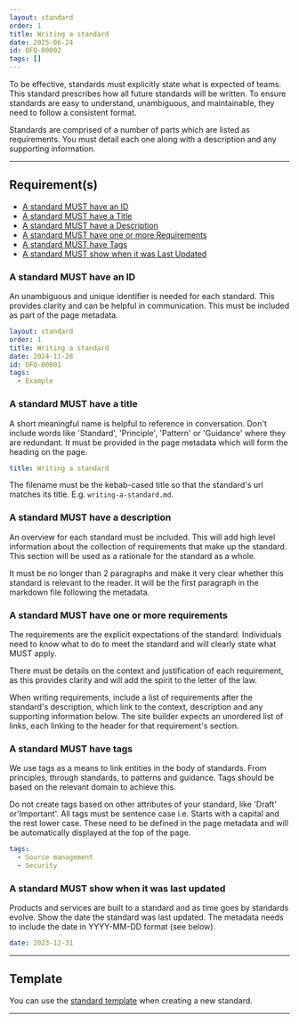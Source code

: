 ```yaml
---
layout: standard
order: 1
title: Writing a standard
date: 2025-06-24
id: OFQ-00002
tags: []
---
```


To be effective, standards must explicitly state what is expected of teams. This standard prescribes how all future standards will be written. To ensure standards are easy to understand, unambiguous, and maintainable, they need to follow a consistent format.

Standards are comprised of a number of parts which are listed as requirements.
You must detail each one along with a description and any supporting information.

---

## Requirement(s)

- [A standard MUST have an ID](#a-standard-must-have-an-id)
- [A standard MUST have a Title](#a-standard-must-have-a-title)
- [A standard MUST have a Description](#a-standard-must-have-a-description)
- [A standard MUST have one or more Requirements](#a-standard-must-have-one-or-more-requirements)
- [A standard MUST have Tags](#a-standard-must-have-tags)
- [A standard MUST show when it was Last Updated](#a-standard-must-show-when-it-was-last-updated)

### A standard MUST have an ID

An unambiguous and unique identifier is needed for each standard. This provides clarity and can be helpful in communication. This must be included as part of the page metadata.

```yaml
layout: standard
order: 1
title: Writing a standard
date: 2024-11-28
id: OFQ-00001
tags:
  - Example
```

### A standard MUST have a title

A short meaningful name is helpful to reference in conversation. Don't include words like 'Standard', 'Principle', 'Pattern' or 'Guidance' where they are redundant. It must be provided in the page metadata which will form the heading on the page.

```yaml
title: Writing a standard
```

The filename must be the kebab-cased title so that the standard's url matches its title. E.g. `writing-a-standard.md`.  

### A standard MUST have a description

An overview for each standard must be included.  This will add high level information about the collection of requirements that make up the standard. This section will be used as a rationale for the standard as a whole.

It must be no longer than 2 paragraphs and make it very clear whether this standard is relevant to the reader. It will be the first paragraph in the markdown file following the metadata.

### A standard MUST have one or more requirements

The requirements are the explicit expectations of the standard. Individuals need to know what to do to meet the standard and will clearly state what MUST apply.

There must be details on the context and justification of each requirement, as this provides clarity and will add the spirit to the letter of the law.

When writing requirements, include a list of requirements after the standard's description, which link to the context, description and any supporting information below. The site builder expects an unordered list of links, each linking to the header for that requirement's section.

### A standard MUST have tags

We use tags as a means to link entities in the body of standards. From principles, through standards, to patterns and guidance. Tags should be based on the relevant domain to achieve this.

Do not create tags based on other attributes of your standard, like 'Draft' or'Important'.  All tags must be sentence case i.e. Starts with a capital and the rest lower case. These need to be defined in the page metadata and will be automatically displayed at the top of the page.

```yaml
tags:
  - Source management
  - Security
```

### A standard MUST show when it was last updated

Products and services are built to a standard and as time goes by standards evolve. Show the date the standard was last updated. The metadata needs to include the date in YYYY-MM-DD format (see below).

```yaml
date: 2023-12-31
```
---

## Template

You can use the [standard template](https://github.com/OfqualGovUK/engineering-guidance-and-standards/blob/main/docs/standards/standard.template.md) when creating a new standard.

---
